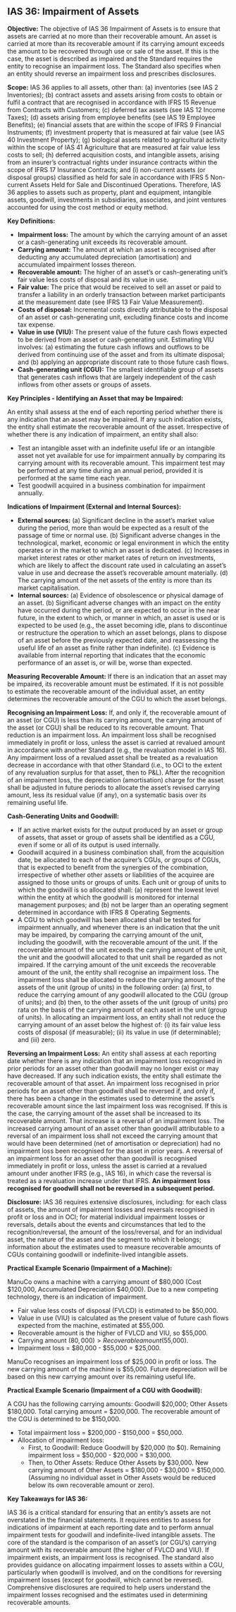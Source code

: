 ## IAS 36: Impairment of Assets

**Objective:** The objective of IAS 36 Impairment of Assets is to ensure that assets are carried at no more than their recoverable amount. An asset is carried at more than its recoverable amount if its carrying amount exceeds the amount to be recovered through use or sale of the asset. If this is the case, the asset is described as impaired and the Standard requires the entity to recognise an impairment loss. The Standard also specifies when an entity should reverse an impairment loss and prescribes disclosures.

**Scope:** IAS 36 applies to all assets, other than: (a) inventories (see IAS 2 Inventories); (b) contract assets and assets arising from costs to obtain or fulfil a contract that are recognised in accordance with IFRS 15 Revenue from Contracts with Customers; (c) deferred tax assets (see IAS 12 Income Taxes); (d) assets arising from employee benefits (see IAS 19 Employee Benefits); (e) financial assets that are within the scope of IFRS 9 Financial Instruments; (f) investment property that is measured at fair value (see IAS 40 Investment Property); (g) biological assets related to agricultural activity within the scope of IAS 41 Agriculture that are measured at fair value less costs to sell; (h) deferred acquisition costs, and intangible assets, arising from an insurer’s contractual rights under insurance contracts within the scope of IFRS 17 Insurance Contracts; and (i) non-current assets (or disposal groups) classified as held for sale in accordance with IFRS 5 Non-current Assets Held for Sale and Discontinued Operations.
Therefore, IAS 36 applies to assets such as property, plant and equipment, intangible assets, goodwill, investments in subsidiaries, associates, and joint ventures accounted for using the cost method or equity method.

**Key Definitions:**

*   **Impairment loss:** The amount by which the carrying amount of an asset or a cash-generating unit exceeds its recoverable amount.
*   **Carrying amount:** The amount at which an asset is recognised after deducting any accumulated depreciation (amortisation) and accumulated impairment losses thereon.
*   **Recoverable amount:** The higher of an asset’s or cash-generating unit’s fair value less costs of disposal and its value in use.
*   **Fair value:** The price that would be received to sell an asset or paid to transfer a liability in an orderly transaction between market participants at the measurement date (see IFRS 13 Fair Value Measurement).
*   **Costs of disposal:** Incremental costs directly attributable to the disposal of an asset or cash-generating unit, excluding finance costs and income tax expense.
*   **Value in use (VIU):** The present value of the future cash flows expected to be derived from an asset or cash-generating unit. Estimating VIU involves: (a) estimating the future cash inflows and outflows to be derived from continuing use of the asset and from its ultimate disposal; and (b) applying an appropriate discount rate to those future cash flows.
*   **Cash-generating unit (CGU):** The smallest identifiable group of assets that generates cash inflows that are largely independent of the cash inflows from other assets or groups of assets.

**Key Principles - Identifying an Asset that may be Impaired:**

An entity shall assess at the end of each reporting period whether there is any indication that an asset may be impaired. If any such indication exists, the entity shall estimate the recoverable amount of the asset. Irrespective of whether there is any indication of impairment, an entity shall also:
*   Test an intangible asset with an indefinite useful life or an intangible asset not yet available for use for impairment annually by comparing its carrying amount with its recoverable amount. This impairment test may be performed at any time during an annual period, provided it is performed at the same time each year.
*   Test goodwill acquired in a business combination for impairment annually.

**Indications of Impairment (External and Internal Sources):**
*   **External sources:** (a) Significant decline in the asset’s market value during the period, more than would be expected as a result of the passage of time or normal use. (b) Significant adverse changes in the technological, market, economic or legal environment in which the entity operates or in the market to which an asset is dedicated. (c) Increases in market interest rates or other market rates of return on investments, which are likely to affect the discount rate used in calculating an asset’s value in use and decrease the asset’s recoverable amount materially. (d) The carrying amount of the net assets of the entity is more than its market capitalisation.
*   **Internal sources:** (a) Evidence of obsolescence or physical damage of an asset. (b) Significant adverse changes with an impact on the entity have occurred during the period, or are expected to occur in the near future, in the extent to which, or manner in which, an asset is used or is expected to be used (e.g., the asset becoming idle, plans to discontinue or restructure the operation to which an asset belongs, plans to dispose of an asset before the previously expected date, and reassessing the useful life of an asset as finite rather than indefinite). (c) Evidence is available from internal reporting that indicates that the economic performance of an asset is, or will be, worse than expected.

**Measuring Recoverable Amount:**
If there is an indication that an asset may be impaired, its recoverable amount must be estimated. If it is not possible to estimate the recoverable amount of the individual asset, an entity determines the recoverable amount of the CGU to which the asset belongs.

**Recognising an Impairment Loss:**
If, and only if, the recoverable amount of an asset (or CGU) is less than its carrying amount, the carrying amount of the asset (or CGU) shall be reduced to its recoverable amount. That reduction is an impairment loss. An impairment loss shall be recognised immediately in profit or loss, unless the asset is carried at revalued amount in accordance with another Standard (e.g., the revaluation model in IAS 16). Any impairment loss of a revalued asset shall be treated as a revaluation decrease in accordance with that other Standard (i.e., to OCI to the extent of any revaluation surplus for that asset, then to P&L).
After the recognition of an impairment loss, the depreciation (amortisation) charge for the asset shall be adjusted in future periods to allocate the asset’s revised carrying amount, less its residual value (if any), on a systematic basis over its remaining useful life.

**Cash-Generating Units and Goodwill:**
*   If an active market exists for the output produced by an asset or group of assets, that asset or group of assets shall be identified as a CGU, even if some or all of its output is used internally.
*   Goodwill acquired in a business combination shall, from the acquisition date, be allocated to each of the acquirer’s CGUs, or groups of CGUs, that is expected to benefit from the synergies of the combination, irrespective of whether other assets or liabilities of the acquiree are assigned to those units or groups of units. Each unit or group of units to which the goodwill is so allocated shall: (a) represent the lowest level within the entity at which the goodwill is monitored for internal management purposes; and (b) not be larger than an operating segment determined in accordance with IFRS 8 Operating Segments.
*   A CGU to which goodwill has been allocated shall be tested for impairment annually, and whenever there is an indication that the unit may be impaired, by comparing the carrying amount of the unit, including the goodwill, with the recoverable amount of the unit. If the recoverable amount of the unit exceeds the carrying amount of the unit, the unit and the goodwill allocated to that unit shall be regarded as not impaired. If the carrying amount of the unit exceeds the recoverable amount of the unit, the entity shall recognise an impairment loss. The impairment loss shall be allocated to reduce the carrying amount of the assets of the unit (group of units) in the following order: (a) first, to reduce the carrying amount of any goodwill allocated to the CGU (group of units); and (b) then, to the other assets of the unit (group of units) pro rata on the basis of the carrying amount of each asset in the unit (group of units). In allocating an impairment loss, an entity shall not reduce the carrying amount of an asset below the highest of: (i) its fair value less costs of disposal (if measurable); (ii) its value in use (if determinable); and (iii) zero.

**Reversing an Impairment Loss:**
An entity shall assess at each reporting date whether there is any indication that an impairment loss recognised in prior periods for an asset other than goodwill may no longer exist or may have decreased. If any such indication exists, the entity shall estimate the recoverable amount of that asset. An impairment loss recognised in prior periods for an asset other than goodwill shall be reversed if, and only if, there has been a change in the estimates used to determine the asset’s recoverable amount since the last impairment loss was recognised. If this is the case, the carrying amount of the asset shall be increased to its recoverable amount. That increase is a reversal of an impairment loss.
The increased carrying amount of an asset other than goodwill attributable to a reversal of an impairment loss shall not exceed the carrying amount that would have been determined (net of amortisation or depreciation) had no impairment loss been recognised for the asset in prior years. A reversal of an impairment loss for an asset other than goodwill is recognised immediately in profit or loss, unless the asset is carried at a revalued amount under another IFRS (e.g., IAS 16), in which case the reversal is treated as a revaluation increase under that IFRS.
**An impairment loss recognised for goodwill shall not be reversed in a subsequent period.**

**Disclosure:** IAS 36 requires extensive disclosures, including: for each class of assets, the amount of impairment losses and reversals recognised in profit or loss and in OCI; for material individual impairment losses or reversals, details about the events and circumstances that led to the recognition/reversal, the amount of the loss/reversal, and for an individual asset, the nature of the asset and the segment to which it belongs; information about the estimates used to measure recoverable amounts of CGUs containing goodwill or indefinite-lived intangible assets.

**Practical Example Scenario (Impairment of a Machine):**

ManuCo owns a machine with a carrying amount of $80,000 (Cost $120,000, Accumulated Depreciation $40,000). Due to a new competing technology, there is an indication of impairment.
*   Fair value less costs of disposal (FVLCD) is estimated to be $50,000.
*   Value in use (VIU) is calculated as the present value of future cash flows expected from the machine, estimated at $55,000.
*   Recoverable amount is the higher of FVLCD and VIU, so $55,000.
*   Carrying amount ($80,000) > Recoverable amount ($55,000).
*   Impairment loss = $80,000 - $55,000 = $25,000.

ManuCo recognises an impairment loss of $25,000 in profit or loss. The new carrying amount of the machine is $55,000. Future depreciation will be based on this new carrying amount over its remaining useful life.

**Practical Example Scenario (Impairment of a CGU with Goodwill):**

A CGU has the following carrying amounts: Goodwill $20,000; Other Assets $180,000. Total carrying amount = $200,000. The recoverable amount of the CGU is determined to be $150,000.
*   Total impairment loss = $200,000 - $150,000 = $50,000.
*   Allocation of impairment loss:
    *   First, to Goodwill: Reduce Goodwill by $20,000 (to $0). Remaining impairment loss = $50,000 - $20,000 = $30,000.
    *   Then, to Other Assets: Reduce Other Assets by $30,000. New carrying amount of Other Assets = $180,000 - $30,000 = $150,000.
    (Assuming no individual asset in Other Assets would be reduced below its own recoverable amount or zero).

**Key Takeaways for IAS 36:**

IAS 36 is a critical standard for ensuring that an entity’s assets are not overstated in the financial statements. It requires entities to assess for indications of impairment at each reporting date and to perform annual impairment tests for goodwill and indefinite-lived intangible assets. The core of the standard is the comparison of an asset’s (or CGU’s) carrying amount with its recoverable amount (the higher of FVLCD and VIU). If impairment exists, an impairment loss is recognised. The standard also provides guidance on allocating impairment losses to assets within a CGU, particularly when goodwill is involved, and on the conditions for reversing impairment losses (except for goodwill, which cannot be reversed). Comprehensive disclosures are required to help users understand the impairment losses recognised and the estimates used in determining recoverable amounts.
